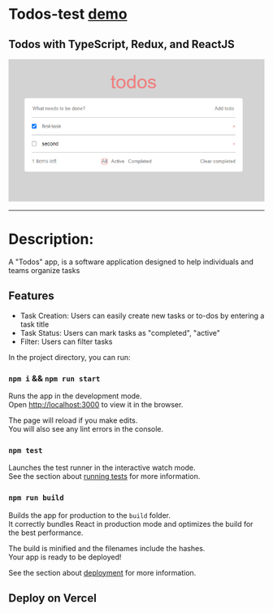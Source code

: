 # **Todos-test** [demo](test-todos-one.vercel.app)

## Todos with TypeScript, Redux, and ReactJS

![screenshot](screenshot.png)

---

# Description:

A "Todos" app, is a software application designed to help individuals and teams organize tasks

## Features

- Task Creation: Users can easily create new tasks or to-dos by entering a task title
- Task Status: Users can mark tasks as "completed", "active"
- Filter: Users can filter tasks

In the project directory, you can run:

### `npm i` && `npm run start`

Runs the app in the development mode.\
Open [http://localhost:3000](http://localhost:3000) to view it in the browser.

The page will reload if you make edits.\
You will also see any lint errors in the console.

### `npm test`

Launches the test runner in the interactive watch mode.\
See the section about [running tests](https://facebook.github.io/create-react-app/docs/running-tests) for more information.

### `npm run build`

Builds the app for production to the `build` folder.\
It correctly bundles React in production mode and optimizes the build for the best performance.

The build is minified and the filenames include the hashes.\
Your app is ready to be deployed!

See the section about [deployment](https://facebook.github.io/create-react-app/docs/deployment) for more information.

## Deploy on Vercel
